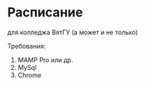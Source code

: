 # Расписание
для колледжа ВятГУ (а может и не только)

Требования:
1.	MAMP Pro или др.
2.	MySql
3.	Chrome

